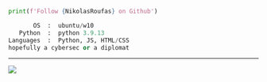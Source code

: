 
```python
print(f'Follow {NikolasRoufas} on Github')
```

```python
       OS  :  ubuntu/w10
   Python  :  python 3.9.13
Languages  :  Python, JS, HTML/CSS
hopefully a cybersec or a diplomat

```


---
[![](https://visitcount.itsvg.in/api?id=NikolasRoufas&label=Profile%20Views&color=1&icon=0&pretty=true)](https://visitcount.itsvg.in)
